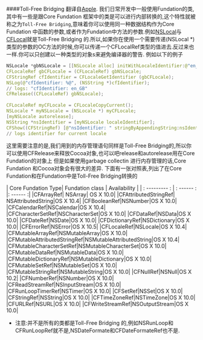 ####Toll-Free Bridging
翻译自[Apple](https://developer.apple.com/library/content/documentation/General/Conceptual/CocoaEncyclopedia/Toll-FreeBridgin/Toll-FreeBridgin.html#//apple_ref/doc/uid/TP40010810-CH2).
我们日常开发中一般使用Fundation的类,其中有一些是跟Core Fundation 框架中的类是可以进行内部转换的,这个特性就被称之为`Toll-Free Bridging`,意味着你可以使用同一种数据结构作为Core Fundation 中函数的参数,或者作为Fundation中方法的参数.例如[NSLocal](https://developer.apple.com/reference/foundation/nslocale)与[CFLocal](https://developer.apple.com/reference/corefoundation/cflocale)就是Toll-Free Bridging 的.所以,如果你在使用一个需要传递(NSLocal *)类型的参数的OC方法的时候,你可以传递一个CFLocalRef类型的值进去.反过来也一样.你可以只创建以一种类型的对象s来避免编译器的警告.
例如以下的例子
```c
NSLocale *gbNSLocale = [[NSLocale alloc] initWithLocaleIdentifier:@"en_GB"];
CFLocaleRef gbCFLocale = (CFLocaleRef) gbNSLocale;
CFStringRef cfIdentifier = CFLocaleGetIdentifier (gbCFLocale);
NSLog(@"cfIdentifier: %@", (NSString *)cfIdentifier);
// logs: "cfIdentifier: en_GB"
CFRelease((CFLocaleRef) gbNSLocale);
 
CFLocaleRef myCFLocale = CFLocaleCopyCurrent();
NSLocale * myNSLocale = (NSLocale *) myCFLocale;
[myNSLocale autorelease];
NSString *nsIdentifier = [myNSLocale localeIdentifier];
CFShow((CFStringRef) [@"nsIdentifier: " stringByAppendingString:nsIdentifier]);
// logs identifier for current locale
```
这里需要注意的是,我们用到的内存管理语句同样是Toll-Free Bridging的,所以你可以使用CFRelease来释放Cocoa对象,也可以吧release和autorelease用在Core Fundation的对象上
但是如果使用garbage collectin 进行内存管理的话,Core Fundation 和Cocoa对象会有很大的差异.
下面有一张对照表,列出了在Core Fundation和在Fundation中是Toll-Free Bridging转换的

| Core Fundation Type| Fundation class | Availability |
| : --------- : | : ------ : |: ------ :|
|CFArrayRef| NSArray| OS X 10.0|
|CFAttributedStringRef| NSAttributedString|OS X 10.4|
|CFBooleanRef|NSNumber|OS X 10.0|
|CFCalendarRef|NSCalendar|OS X 10.4|
|CFCharacterSetRef|NSCharacterSet|OS X 10.0|
|CFDataRef|NSData|OS X 10.0|
|CFDateRef|NSDate|OS X 10.0|
|CFDictionaryRef|NSDictionary|OS X 10.0|
|CFErrorRef|NSError|OS X 10.5|
|CFLocaleRef|NSLocale|OS X 10.4|
|CFMutableArrayRef|NSMutableArray|OS X 10.0|
|CFMutableAttributedStringRef|NSMutableAttributedString|OS X 10.4|
|CFMutableCharacterSetRef|NSMutableCharacterSet|OS X 10.0|
|CFMutableDataRef|NSMutableData|OS X 10.0|
|CFMutableDictionaryRef|NSMutableDictionary|OS X 10.0|
|CFMutableSetRef|NSMutableSet|OS X 10.0|
|CFMutableStringRef|NSMutableString|OS X 10.0|
|CFNullRef|NSNull|OS X 10.2|
|CFNumberRef|NSNumber|OS X 10.0|
|CFReadStreamRef|NSInputStream|OS X 10.0|
|CFRunLoopTimerRef|NSTimer|OS X 10.0|
|CFSetRef|NSSet|OS X 10.0|
|CFStringRef|NSString|OS X 10.0|
|CFTimeZoneRef|NSTimeZone|OS X 10.0|
|CFURLRef|NSURL|OS X 10.0|
|CFWriteStreamRef|NSOutputStream|OS X 10.0|
* 注意:并不是所有的类都是Toll-Free Bridging 的,例如NSRunLoop和CFRunLoopRef就不是,NSDateFormate和CFDateFormateRef也不是.
